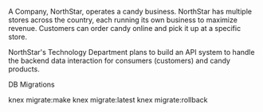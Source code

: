 A Company, NorthStar, operates a candy business. NorthStar has multiple stores across the country, each running its own business to maximize revenue. Customers can order candy online and pick it up at a specific store.

NorthStar's Technology Department plans to build an API system to handle the backend data interaction for consumers (customers) and candy products.


DB Migrations

knex migrate:make <table name>
knex migrate:latest
knex migrate:rollback
